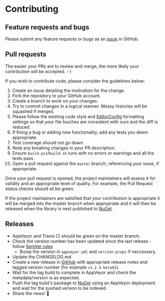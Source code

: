 # Contributing

## Feature requests and bugs

Please submit any feature requests or bugs as an [issue](https://github.com/justeat/JustEat.StatsD/issues) in GitHub.

## Pull requests

The easier your PRs are to review and merge, the more likely your contribution will be accepted. :-)

If you wish to contribute code, please consider the guidelines below:

  1. Create an issue detailing the motivation for the change.
  1. Fork the repository to your GitHub account.
  1. Create a branch to work on your changes.
  1. Try to commit changes in a logical manner. Messy histories will be squashed if merged.
  1. Please follow the existing code style and [EditorConfig](http://editorconfig.org/) formatting settings so that your file touches are consistent with ours and the diff is reduced.
  1. If fixing a bug or adding new functionality, add any tests you deem appropriate.
  1. Test coverage should not go down.
  1. Note any breaking changes in your PR description.
  1. Ensure `build.ps1`/`build.sh` runs with no errors or warnings and all the tests pass.
  1. Open a pull request against the ```master``` branch, referencing your issue, if appropriate.

Once your pull request is opened, the project maintainers will assess it for validity and an appropriate level of quality. For example, the Pull Request status checks should all be green.

If the project maintainers are satisfied that your contribution is appropriate it will be merged into the master branch when appropriate and it will then be released when the library is next published to [NuGet](https://www.nuget.org/profiles/JUSTEAT_OSS).

## Releases

  * AppVeyor and Travis CI should be green on the master branch.
  * Check the version number has been updated since the last release - follow [SemVer rules](http://semver.org)
    * Bump the version in `appveyor.yml` and `version.props` if neccessary.
  * Update the CHANGELOG.md
  * Create a new release in [GitHub](https://github.com/justeat/JustEat.StatsD/releases) with appropriate release notes and tagged version number (for example `v1.2.3-beta01`).
  * Wait for the tag build to complete in AppVeyor and check the metadata/version is as expected.
  * Push the tag build's package to [NuGet](https://www.nuget.org/packages/JustEat.StatsD) using an AppVeyor deployment and wait for the pushed version to be indexed.
  * Share the news! 🎉

